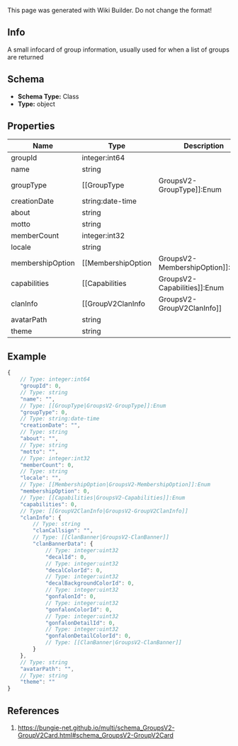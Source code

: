 <span class="wiki-builder">This page was generated with Wiki Builder. Do not change the format!</span>

## Info
A small infocard of group information, usually used for when a list of groups are returned

## Schema
* **Schema Type:** Class
* **Type:** object

## Properties
Name | Type | Description
---- | ---- | -----------
groupId | integer:int64 | 
name | string | 
groupType | [[GroupType|GroupsV2-GroupType]]:Enum | 
creationDate | string:date-time | 
about | string | 
motto | string | 
memberCount | integer:int32 | 
locale | string | 
membershipOption | [[MembershipOption|GroupsV2-MembershipOption]]:Enum | 
capabilities | [[Capabilities|GroupsV2-Capabilities]]:Enum | 
clanInfo | [[GroupV2ClanInfo|GroupsV2-GroupV2ClanInfo]] | 
avatarPath | string | 
theme | string | 

## Example
```javascript
{
    // Type: integer:int64
    "groupId": 0,
    // Type: string
    "name": "",
    // Type: [[GroupType|GroupsV2-GroupType]]:Enum
    "groupType": 0,
    // Type: string:date-time
    "creationDate": "",
    // Type: string
    "about": "",
    // Type: string
    "motto": "",
    // Type: integer:int32
    "memberCount": 0,
    // Type: string
    "locale": "",
    // Type: [[MembershipOption|GroupsV2-MembershipOption]]:Enum
    "membershipOption": 0,
    // Type: [[Capabilities|GroupsV2-Capabilities]]:Enum
    "capabilities": 0,
    // Type: [[GroupV2ClanInfo|GroupsV2-GroupV2ClanInfo]]
    "clanInfo": {
        // Type: string
        "clanCallsign": "",
        // Type: [[ClanBanner|GroupsV2-ClanBanner]]
        "clanBannerData": {
            // Type: integer:uint32
            "decalId": 0,
            // Type: integer:uint32
            "decalColorId": 0,
            // Type: integer:uint32
            "decalBackgroundColorId": 0,
            // Type: integer:uint32
            "gonfalonId": 0,
            // Type: integer:uint32
            "gonfalonColorId": 0,
            // Type: integer:uint32
            "gonfalonDetailId": 0,
            // Type: integer:uint32
            "gonfalonDetailColorId": 0,
            // Type: [[ClanBanner|GroupsV2-ClanBanner]]
        }
    },
    // Type: string
    "avatarPath": "",
    // Type: string
    "theme": ""
}

```

## References
1. https://bungie-net.github.io/multi/schema_GroupsV2-GroupV2Card.html#schema_GroupsV2-GroupV2Card
